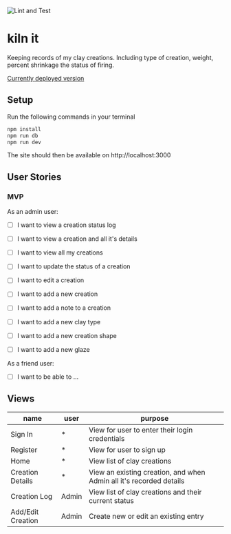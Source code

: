![Lint and Test](https://github.com/emilyparkes/kiln-it/workflows/Lint%20and%20Test/badge.svg)

# kiln it
Keeping records of my clay creations. Including type of creation, weight, percent shrinkage the status of firing.

[Currently deployed version](https://kiln-it.herokuapp.com/)


## Setup

<!-- Create a `.env` file in the main directory and add:

```sh
JWT_SECRET="a fun secret"
``` -->

Run the following commands in your terminal

```sh
npm install
npm run db
npm run dev
```

The site should then be available on http://localhost:3000

## User Stories

### MVP

As an admin user:
- [ ] I want to view a creation status log
- [ ] I want to view a creation and all it's details
- [ ] I want to view all my creations
- [ ] I want to update the status of a creation
- [ ] I want to edit a creation
- [ ] I want to add a new creation
- [ ] I want to add a note to a creation
- [ ] I want to add a new clay type
- [ ] I want to add a new creation shape
- [ ] I want to add a new glaze


As a friend user:
- [ ] I want to be able to ...


## Views
  | name | user | purpose |
  | --- | --- | --- |
  | Sign In | * | View for user to enter their login credentials |
  | Register | * | View for user to sign up |
  | Home | * | View list of clay creations |
  | Creation Details | * | View an existing creation, and when Admin all it's recorded details |
  | Creation Log | Admin | View list of clay creations and their current status |
  | Add/Edit Creation | Admin | Create new or edit an existing entry |

  
<!-- 
## API 

All these routes should be protected

| Method | Endpoint | User | Usage | Response |
| --- | --- | --- | --- | --- |
| Post | /api/auth/signin | Sign In a User | The Users JWT Token |
| Post | /api/auth/register | Register a User | The Users JWT Token |
| TBC | -->
